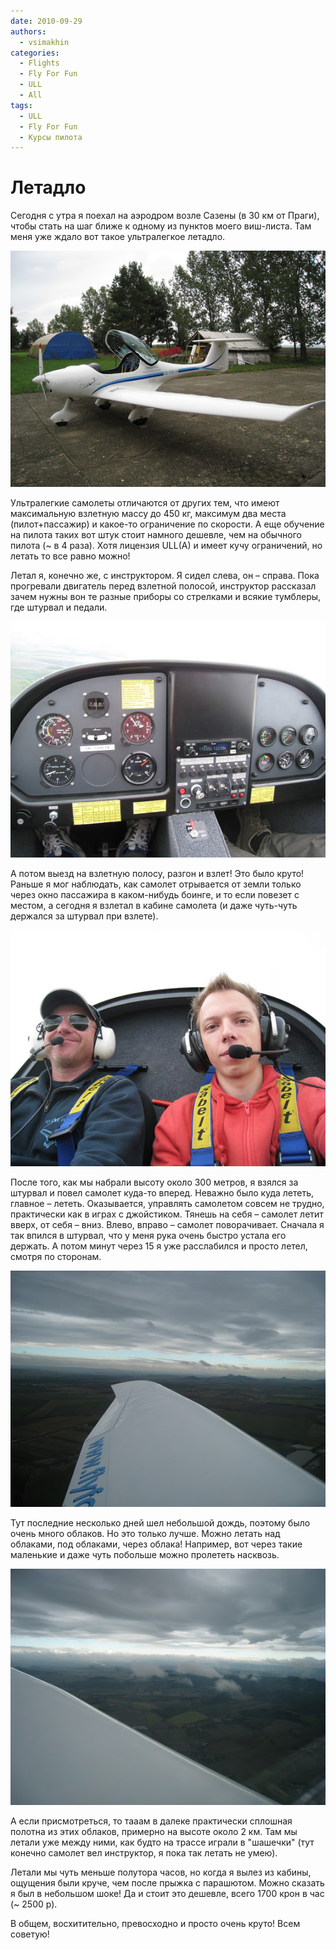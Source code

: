 ```yaml
---
date: 2010-09-29
authors:
  - vsimakhin
categories:
  - Flights
  - Fly For Fun
  - ULL
  - All
tags:
  - ULL
  - Fly For Fun
  - Курсы пилота
---
```


# Летадло

Сегодня с утра я поехал на аэродром возле Сазены (в 30 км от Праги), чтобы стать на шаг ближе к одному из пунктов моего виш-листа. Там меня уже ждало вот такое ультралегкое летадло.

![Летадло](IMG_2025.jpg)

<!-- more -->
Ультралегкие самолеты отличаются от других тем, что имеют максимальную взлетную массу до 450 кг, максимум два места (пилот+пассажир) и какое-то ограничение по скорости. А еще обучение на пилота таких вот штук стоит намного дешевле, чем на обычного пилота (~ в 4 раза). Хотя лицензия ULL(A) и имеет кучу ограничений, но летать то все равно можно!

Летал я, конечно же, с инструктором. Я сидел слева, он – справа. Пока прогревали двигатель перед взлетной полосой, инструктор рассказал зачем нужны вон те разные приборы со стрелками и всякие тумблеры, где штурвал и педали.

![Кокпит](IMG_2028.jpg)

А потом выезд на взлетную полосу, разгон и взлет! Это было круто! Раньше я мог наблюдать, как самолет отрывается от земли только через окно пассажира в каком-нибудь боинге, и то если повезет с местом, а сегодня я взлетал в кабине самолета (и даже чуть-чуть держался за штурвал при взлете).

![Селфи](IMG_2029.jpg)

После того, как мы набрали высоту около 300 метров, я взялся за штурвал и повел самолет куда-то вперед. Неважно было куда лететь, главное – лететь. Оказывается, управлять самолетом совсем не трудно, практически как в играх с джойстиком. Тянешь на себя – самолет летит вверх, от себя – вниз. Влево, вправо – самолет поворачивает. Сначала я так впился в штурвал, что у меня рука очень быстро устала его держать. А потом минут через 15 я уже расслабился и просто летел, смотря по сторонам.

![Вид из кокпита](IMG_2034.jpg)

Тут последние несколько дней шел небольшой дождь, поэтому было очень много облаков. Но это только лучше. Можно летать над облаками, под облаками, через облака! Например, вот через такие маленькие и даже чуть побольше можно пролететь насквозь.

![Вид из кокпита](IMG_2035.jpg)

А если присмотреться, то тааам в далеке практически сплошная полотна из этих облаков, примерно на высоте около 2 км. Там мы летали уже между ними, как будто на трассе играли в "шашечки" (тут конечно самолет вел инструктор, я пока так летать не умею).

Летали мы чуть меньше полутора часов, но когда я вылез из кабины, ощущения были круче, чем после прыжка с парашютом. Можно сказать я был в небольшом шоке! Да и стоит это дешевле, всего 1700 крон в час (~ 2500 р). 

В общем, восхитительно, превосходно и просто очень круто! Всем советую!